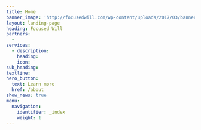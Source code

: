 ```yaml
---
title: Home
banner_image: 'http://focusedwill.com/wp-content/uploads/2017/03/bannerbg.png'
layout: landing-page
heading: Focused Will
partners:
  -
services:
  - description:
    heading:
    icon:
sub_heading:
textline:
hero_button:
  text: Learn more
  href: /about
show_news: true
menu:
  navigation:
    identifier: _index
    weight: 1
---
```


